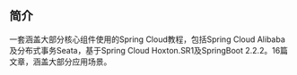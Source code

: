 ## 简介

一套涵盖大部分核心组件使用的Spring Cloud教程，包括Spring Cloud Alibaba及分布式事务Seata，基于Spring Cloud Hoxton.SR1及SpringBoot 2.2.2。16篇文章，涵盖大部分应用场景。
